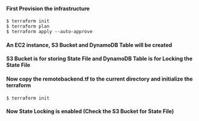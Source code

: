 #### First Provision the infrastructure 

```shell
$ terraform init
$ terraform plan
$ terraform apply --auto-approve
```
#### An EC2 instance, S3 Bucket and DynamoDB Table will be created

#### S3 Bucket is for storing State File and DynamoDB Table is for Locking the State File

#### Now copy the remotebackend.tf to the current directory and initialize the terraform

```shell
$ terraform init
```
#### Now State Locking is enabled (Check the S3 Bucket for State File)

